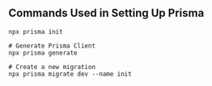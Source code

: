 
## Commands Used in Setting Up Prisma
```
npx prisma init

# Generate Prisma Client
npx prisma generate

# Create a new migration
npx prisma migrate dev --name init
```